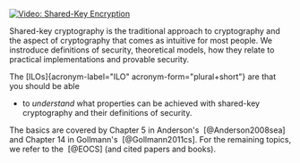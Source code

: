 [![Video: Shared-Key 
Encryption](https://img.youtube.com/vi/83WDuPKToFo/hqdefault.jpg)](https://youtu.be/83WDuPKToFo) 

Shared-key cryptography is the traditional approach to cryptography and
the aspect of cryptography that comes as intuitive for most people. We
instroduce definitions of security, theoretical models, how they relate
to practical implementations and provable security.

The [ILOs]{acronym-label="ILO" acronym-form="plural+short"} are that you
should be able

-   to *understand* what properties can be achieved with shared-key
    cryptography and their definitions of security.

The basics are covered by Chapter 5 in Anderson's  [@Anderson2008sea]
and Chapter 14 in Gollmann's  [@Gollmann2011cs]. For the remaining
topics, we refer to the  [@EOCS] (and cited papers and books).
